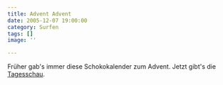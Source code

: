 ```yaml
---
title: Advent Advent
date: 2005-12-07 19:00:00
category: Surfen
tags: []
image: ''

---
```


Früher gab's immer diese Schokokalender zum Advent. Jetzt gibt's die [Tagesschau](http://www6.tagesschau.de/adventskalender/flash/index.php?id=).
